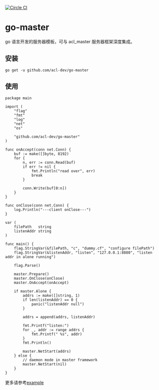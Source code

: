 [![Circle CI](https://circleci.com/gh/acl-dev/go-master.svg?style=svg)](https://circleci.com/gh/acl-dev/go-master)


# go-master
go 语言开发的服务器模板，可与 acl_master 服务器框架深度集成。


## 安装

	go get -u github.com/acl-dev/go-master


## 使用

    package main

    import (
        "flag"
        "fmt"
        "log"
        "net"
        "os"

        "github.com/acl-dev/go-master"
    )

    func onAccept(conn net.Conn) {
        buf := make([]byte, 8192)
        for {
            n, err := conn.Read(buf)
            if err != nil {
                fmt.Println("read over", err)
                break
            }

            conn.Write(buf[0:n])
        }
    }

    func onClose(conn net.Conn) {
        log.Println("---client onClose---")
    }

    var (
        filePath   string
        listenAddr string
    )

    func main() {
        flag.StringVar(&filePath, "c", "dummy.cf", "configure filePath")
        flag.StringVar(&listenAddr, "listen", "127.0.0.1:8880", "listen addr in alone running")

        flag.Parse()

        master.Prepare()
        master.OnClose(onClose)
        master.OnAccept(onAccept)

        if master.Alone {
            addrs := make([]string, 1)
            if len(listenAddr) == 0 {
                panic("listenAddr null")
            }

            addrs = append(addrs, listenAddr)

            fmt.Printf("listen:")
            for _, addr := range addrs {
                fmt.Printf(" %s", addr)
            }
            fmt.Println()

            master.NetStart(addrs)
        } else {
            // daemon mode in master framework
            master.NetStart(nil)
        }
    }


更多请参考[example](https://github.com/acl-dev/go-master/tree/master/examples/)


